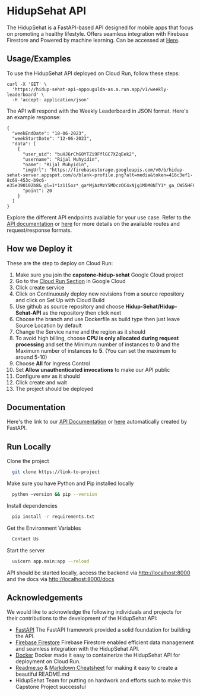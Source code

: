 # HidupSehat API

The HidupSehat is a FastAPI-based API designed for mobile apps that focus on promoting a healthy lifestyle. Offers seamless integration with Firebase Firestore and Powered by machine learning. Can be accessed at
[Here](https://hidup-sehat-api-oppougulda-as.a.run.app).

## Usage/Examples

To use the HidupSehat API deployed on Cloud Run, follow these steps:

```
curl -X 'GET' \
  'https://hidup-sehat-api-oppougulda-as.a.run.app/v1/weekly-leaderboard' \
  -H 'accept: application/json'
```

The API will respond with the Weekly Leaderboard in JSON format. Here's an example response:

```
{
  "weekEndDate": "18-06-2023",
  "weekStartDate": "12-06-2023",
  "data": [
    {
      "user_uid": "buHJ6rChG0YTZi9FflGC7XZqEek2",
      "username": "Rijal Muhyidin",
      "name": "Rijal Muhyidin",
      "imgUrl": "https://firebasestorage.googleapis.com/v0/b/hidup-sehat-server.appspot.com/o/blank-profile.png?alt=media&token=416c3ef1-8c69-453c-b9c6-e35e390102b8&_gl=1*1z115oz*_ga*MjAzMzY5MDczOC4xNjg1MDM0NTY1*_ga_CW55HF8NVT*MTY4NjQxMTQyOC4yNC4xLjE2ODY0MTIyNjUuMC4wLjA.",
      "point": 20
    }
  ]
}
```

Explore the different API endpoints available for your use case. Refer to the [API documentation](https://hidup-sehat-api-oppougulda-as.a.run.app/docs) or [here](https://hidup-sehat-api-production.up.railway.app/docs) for more details on the available routes and request/response formats.

## How we Deploy it

These are the step to deploy on Cloud Run:

1.  Make sure you join the **capstone-hidup-sehat** Google Cloud project
2.  Go to the [Cloud Run Section](https://console.cloud.google.com/run) in Google Cloud
3.  Click create service
4.  Click on Continuously deploy new revisions from a source repository and click on Set Up with Cloud Build
5.  Use github as source repository and choose **Hidup-Sehat/Hidup-Sehat-API** as the repository then click next
6.  Choose the branch and use Dockerfile as build type then just leave Source Location by default
7.  Change the Service name and the region as it should
8.  To avoid high billing, choose **CPU is only allocated during request processing** and set the Minimum number of instances to **0** and the Maximum number of instances to **5**. (You can set the maximum to around 5-10)
9.  Choose **All** for Ingress Control
10. Set **Allow unauthenticated invocations** to make our API public
11. Configure env as it should
12. Click create and wait
13. The project should be deployed

## Documentation

Here's the link to our [API Documentation](https://hidup-sehat-api-oppougulda-as.a.run.app/docs) or [here](https://hidup-sehat-api-production.up.railway.app/docs) automatically created by FastAPI.

## Run Locally

Clone the project

```bash
  git clone https://link-to-project
```

Make sure you have Python and Pip installed locally

```bash
  python –version && pip --version
```

Install dependencies

```bash
  pip install -r requirements.txt
```

Get the Environment Variables

```bash
  Contact Us
```

Start the server

```bash
  uvicorn app.main:app --reload
```

API should be started locally, access the backend via [http://localhost:8000](http://localhost:8000) and the docs via [http://localhost:8000/docs](http://localhost:8000/docs)

## Acknowledgements

We would like to acknowledge the following individuals and projects for their contributions to the development of the HidupSehat API:

- [FastAPI](https://fastapi.tiangolo.com/) The FastAPI framework provided a solid foundation for building the API.
- [Firebase Firestore](https://firebase.google.com/) Firebase Firestore enabled efficient data management and seamless integration with the HidupSehat API.
- [Docker](https://www.docker.com/) Docker made it easy to containerize the HidupSehat API for deployment on Cloud Run.
- [Readme.so](https://readme.so) & [Markdown Cheatsheet](https://github.com/adam-p/markdown-here/wiki/Markdown-Cheatsheet) for making it easy to create a beautiful README.md
- HidupSehat Team for putting on hardwork and efforts such to make this Capstone Project successful
